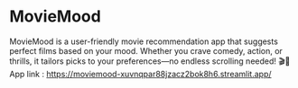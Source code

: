 # MovieMood
MovieMood is a user-friendly movie recommendation app that suggests perfect films based on your mood. Whether you crave comedy, action, or thrills, it tailors picks to your preferences—no endless scrolling needed! 🎬🍿
App link : https://moviemood-xuvnqpar88jzacz2bok8h6.streamlit.app/
